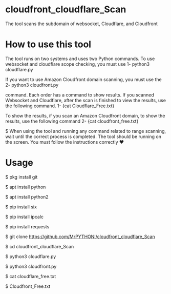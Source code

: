 # cloudfront_cloudflare_Scan
The tool scans the subdomain of websocket, Cloudflare, and Cloudfront

# How to use this tool
The tool runs on two systems and uses two Python commands. To use websocket and cloudflare scope checking, you must use 
1- python3 cloudflare.py 

If you want to use Amazon Cloudfront domain scanning, you must use the 
2- python3 cloudfront.py

command. Each order has a command to show results. If you scanned Websocket and Cloudflare, after the scan is finished to view the results, use the following command. 
1- {cat Cloudflare_Free.txt}


To show the results, if you scan an Amazon Cloudfront domain, to show the results, use the following command 
2- {cat cloudfront_free.txt}

$ When using the tool and running any command related to range scanning, wait until the correct process is completed. The tool should be running on the screen. You must follow the instructions correctly ♥

# Usage
$ pkg install git

$ apt install python

$ apt install python2

$ pip install six

$ pip install ipcalc

$ pip install requests

$ git clone https://github.com/MrPYTHONI/cloudfront_cloudflare_Scan

$ cd cloudfront_cloudflare_Scan

$ python3 cloudflare.py

$ python3 cloudfront.py


$ cat cloudflare_free.txt

$ Cloudfront_Free.txt


